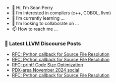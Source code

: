 - 👋 Hi, I’m Sean Perry
- 👀 I’m interested in compilers (c++, COBOL, llvm)
- 🌱 I’m currently learning ...
- 💞️ I’m looking to collaborate on ...
- 📫 How to reach me ...

<!---
s66perry/s66perry is a ✨ special ✨ repository because its `README.md` (this file) appears on your GitHub profile.
You can click the Preview link to take a look at your changes.
--->
### 📕 Latest LLVM Discourse Posts

<!-- DISCOURSE-LLVM:START -->
- [RFC: Python callback for Source File Resolution](https://discourse.llvm.org/t/rfc-python-callback-for-source-file-resolution/83545#post_5)
- [RFC: Python callback for Source File Resolution](https://discourse.llvm.org/t/rfc-python-callback-for-source-file-resolution/83545#post_4)
- [RFC: printf Code Size Optimization](https://discourse.llvm.org/t/rfc-printf-code-size-optimization/83146?page=2#post_27)
- [PDX-area November 2024 social](https://discourse.llvm.org/t/pdx-area-november-2024-social/82827#post_4)
- [RFC: Python callback for Source File Resolution](https://discourse.llvm.org/t/rfc-python-callback-for-source-file-resolution/83545#post_3)
<!-- DISCOURSE-LLVM:END -->
